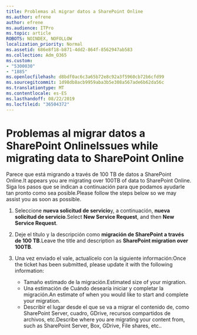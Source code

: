 ```yaml
---
title: Problemas al migrar datos a SharePoint Online
ms.author: efrene
author: efrene
ms.audience: ITPro
ms.topic: article
ROBOTS: NOINDEX, NOFOLLOW
localization_priority: Normal
ms.assetid: 686e8f18-b871-4dd2-864f-8562947ab583
ms.collection: Adm_O365
ms.custom:
- "5300030"
- "1885"
ms.openlocfilehash: d8bdf0ac6c3a65b72e8c92a3f5960cb72b6cfd99
ms.sourcegitcommit: 1d98db8acb9959aba3b5e308a567ade6b62da56c
ms.translationtype: MT
ms.contentlocale: es-ES
ms.lasthandoff: 08/22/2019
ms.locfileid: "36504372"
---
```

# <a name="issues-while-migrating-data-to-sharepoint-online"></a><span data-ttu-id="c8fcb-102">Problemas al migrar datos a SharePoint Online</span><span class="sxs-lookup"><span data-stu-id="c8fcb-102">Issues while migrating data to SharePoint Online</span></span>

<span data-ttu-id="c8fcb-103">Parece que está migrando a través de 100 TB de datos a SharePoint Online.</span><span class="sxs-lookup"><span data-stu-id="c8fcb-103">It appears you are migrating over 100TB of data to SharePoint Online.</span></span> <span data-ttu-id="c8fcb-104">Siga los pasos que se indican a continuación para que podamos ayudarle tan pronto como sea posible.</span><span class="sxs-lookup"><span data-stu-id="c8fcb-104">Please follow the steps below so we may assist you as soon as possible.</span></span> 

1. <span data-ttu-id="c8fcb-105">Seleccione **nueva solicitud de servicio**y, a continuación, **nueva solicitud de servicio**.</span><span class="sxs-lookup"><span data-stu-id="c8fcb-105">Select **New Service Request**, and then **New Service Request**.</span></span> 
2. <span data-ttu-id="c8fcb-106">Deje el título y la descripción como **migración de SharePoint a través de 100 TB**.</span><span class="sxs-lookup"><span data-stu-id="c8fcb-106">Leave the title and description as **SharePoint migration over 100TB**.</span></span>
3. <span data-ttu-id="c8fcb-107">Una vez enviado el vale, actualícelo con la siguiente información:</span><span class="sxs-lookup"><span data-stu-id="c8fcb-107">Once the ticket has been submitted, please update it with the following information:</span></span> 

    - <span data-ttu-id="c8fcb-108">Tamaño estimado de la migración.</span><span class="sxs-lookup"><span data-stu-id="c8fcb-108">Estimated size of your migration.</span></span>
    - <span data-ttu-id="c8fcb-109">Una estimación de Cuándo desearía iniciar y completar la migración.</span><span class="sxs-lookup"><span data-stu-id="c8fcb-109">An estimate of when you would like to start and complete your migration.</span></span>
    - <span data-ttu-id="c8fcb-110">Describir el lugar desde el que se va a migrar el contenido de, como SharePoint Server, cuadro, GDrive, recursos compartidos de archivos, etc.</span><span class="sxs-lookup"><span data-stu-id="c8fcb-110">Describe where you are migrating your content from, such as SharePoint Server, Box, GDrive, File shares, etc..</span></span>


  


